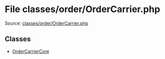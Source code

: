 File classes/order/OrderCarrier.php
=========

Source: [classes/order/OrderCarrier.php](https://github.com/PrestaShop/PrestaShop/blob/1.5.6.3/classes/order/OrderCarrier.php)


Classes
-------

* [OrderCarrierCore](class.OrderCarrierCore.md)

